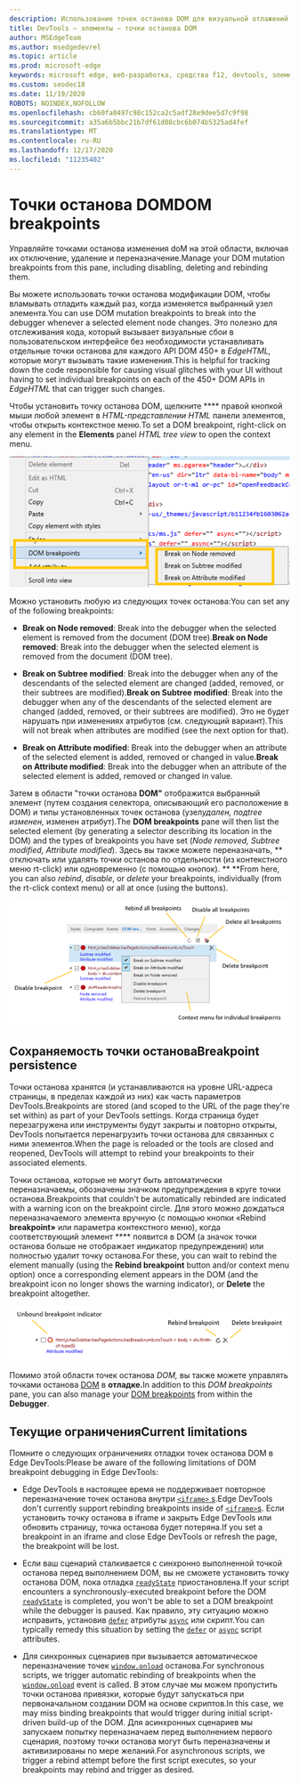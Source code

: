 ```yaml
---
description: Использование точек останова DOM для визуальной отлажений макета на странице
title: DevTools — элементы — точки останова DOM
author: MSEdgeTeam
ms.author: msedgedevrel
ms.topic: article
ms.prod: microsoft-edge
keywords: microsoft edge, веб-разработка, средства f12, devtools, элементы, точки останова dom, dom
ms.custom: seodec18
ms.date: 11/19/2020
ROBOTS: NOINDEX,NOFOLLOW
ms.openlocfilehash: cb60fa0497c98c152ca2c5adf28e9dee5d7c9f98
ms.sourcegitcommit: a35a6b5bbc21b7df61d08cbc6b074b5325ad4fef
ms.translationtype: MT
ms.contentlocale: ru-RU
ms.lasthandoff: 12/17/2020
ms.locfileid: "11235402"
---
```

# <span data-ttu-id="b2fdb-104">Точки останова DOM</span><span class="sxs-lookup"><span data-stu-id="b2fdb-104">DOM breakpoints</span></span>

<span data-ttu-id="b2fdb-105">Управляйте точками останова изменения doM на этой области, включая их отключение, удаление и переназначение.</span><span class="sxs-lookup"><span data-stu-id="b2fdb-105">Manage your DOM mutation breakpoints from this pane, including disabling, deleting and rebinding them.</span></span>

<span data-ttu-id="b2fdb-106">Вы можете использовать точки останова модификации DOM, чтобы вламывать отладить каждый раз, когда изменяется выбранный узел элемента.</span><span class="sxs-lookup"><span data-stu-id="b2fdb-106">You can use DOM mutation breakpoints to break into the debugger whenever a selected element node changes.</span></span> <span data-ttu-id="b2fdb-107">Это полезно для отслеживания кода, который вызывает визуальные сбои в пользовательском интерфейсе без необходимости устанавливать отдельные точки останова для каждого API DOM 450+ в *EdgeHTML,* которые могут вызывать такие изменения.</span><span class="sxs-lookup"><span data-stu-id="b2fdb-107">This is helpful for tracking down the code responsible for causing visual glitches with your UI without having to set individual breakpoints on each of the 450+ DOM APIs in *EdgeHTML* that can trigger such changes.</span></span> 

<span data-ttu-id="b2fdb-108">Чтобы установить точку останова DOM, щелкните \*\*\*\* правой кнопкой мыши любой элемент в *HTML-представлении HTML* панели элементов, чтобы открыть контекстное меню.</span><span class="sxs-lookup"><span data-stu-id="b2fdb-108">To set a DOM breakpoint, right-click on any element in the **Elements** panel *HTML tree view* to open the context menu.</span></span>

![Контекстное меню "Точки останова DOM"](../media/elements_dom_breakpoints_contextmenu.png)

<span data-ttu-id="b2fdb-110">Можно установить любую из следующих точек останова:</span><span class="sxs-lookup"><span data-stu-id="b2fdb-110">You can set any of the following breakpoints:</span></span>

 - <span data-ttu-id="b2fdb-111">**Break on Node removed**: Break into the debugger when the selected element is removed from the document (DOM tree).</span><span class="sxs-lookup"><span data-stu-id="b2fdb-111">**Break on Node removed**: Break into the debugger when the selected element is removed from the document (DOM tree).</span></span>

 - <span data-ttu-id="b2fdb-112">**Break on Subtree modified**: Break into the debugger when any of the descendants of the selected element are changed (added, removed, or their subtrees are modified).</span><span class="sxs-lookup"><span data-stu-id="b2fdb-112">**Break on Subtree modified**: Break into the debugger when any of the descendants of the selected element are changed (added, removed, or their subtrees are modified).</span></span> <span data-ttu-id="b2fdb-113">Это не будет нарушать при изменениях атрибутов (см. следующий вариант).</span><span class="sxs-lookup"><span data-stu-id="b2fdb-113">This will not break when attributes are modified (see the next option for that).</span></span>

 - <span data-ttu-id="b2fdb-114">**Break on Attribute modified**: Break into the debugger when an attribute of the selected element is added, removed or changed in value.</span><span class="sxs-lookup"><span data-stu-id="b2fdb-114">**Break on Attribute modified**: Break into the debugger when an attribute of the selected element is added, removed or changed in value.</span></span>

<span data-ttu-id="b2fdb-115">Затем в области "точки останова **DOM"** отображится выбранный элемент (путем создания селектора, описывающий его расположение в DOM) и типы установленных точек останова (узел*удален, подtree изменен,* изменен атрибут).</span><span class="sxs-lookup"><span data-stu-id="b2fdb-115">The **DOM breakpoints** pane will then list the selected element (by generating a selector describing its location in the DOM) and the types of breakpoints you have set (*Node removed, Subtree modified, Attribute modified*).</span></span> <span data-ttu-id="b2fdb-116">Здесь вы также можете переназначать, \*\* отключать или удалять точки останова по отдельности (из контекстного меню rt-click) или одновременно (с помощью кнопок). \*\* \*\*</span><span class="sxs-lookup"><span data-stu-id="b2fdb-116">From here, you can also *rebind*, *disable*, or *delete* your breakpoints, individually (from the rt-click context menu) or all at once (using the buttons).</span></span>

![DoM breakpoints pane](../media/elements_dom_breakpoints.png)

## <span data-ttu-id="b2fdb-118">Сохраняемость точки останова</span><span class="sxs-lookup"><span data-stu-id="b2fdb-118">Breakpoint persistence</span></span>

<span data-ttu-id="b2fdb-119">Точки останова хранятся (и устанавливаются на уровне URL-адреса страницы, в пределах каждой из них) как часть параметров DevTools.</span><span class="sxs-lookup"><span data-stu-id="b2fdb-119">Breakpoints are stored (and scoped to the URL of the page they're set within) as part of your DevTools settings.</span></span> <span data-ttu-id="b2fdb-120">Когда страница будет перезагружена или инструменты будут закрыты и повторно открыты, DevTools попытается перенагрузить точки останова для связанных с ними элементов.</span><span class="sxs-lookup"><span data-stu-id="b2fdb-120">When the page is reloaded or the tools are closed and reopened, DevTools will attempt to rebind your breakpoints to their associated elements.</span></span>

<span data-ttu-id="b2fdb-121">Точки останова, которые не могут быть автоматически переназначаемы, обозначены значком предупреждения в круге точки останова.</span><span class="sxs-lookup"><span data-stu-id="b2fdb-121">Breakpoints that couldn't be automatically rebinded are indicated with a warning icon on the breakpoint circle.</span></span> <span data-ttu-id="b2fdb-122">Для этого можно дождаться переназначаемого элемента вручную (с помощью кнопки «Rebind **breakpoint»** или параметра контекстного меню), когда соответствующий элемент \*\*\*\* появится в DOM (а значок точки останова больше не отображает индикатор предупреждения) или полностью удалит точку останова.</span><span class="sxs-lookup"><span data-stu-id="b2fdb-122">For these, you can wait to rebind the element manually (using the **Rebind breakpoint** button and/or context menu option) once a corresponding element appears in the DOM (and the breakpoint icon no longer shows the warning indicator), or **Delete** the breakpoint altogether.</span></span>

![Индикатор точки останова без точки останова](../media/elements_dom_breakpoint_unbound.png)

<span data-ttu-id="b2fdb-124">Помимо этой области точек останова *DOM,* вы также можете управлять точками останова [DOM](../debugger.md#dom-breakpoints) в **отладке.**</span><span class="sxs-lookup"><span data-stu-id="b2fdb-124">In addition to this *DOM breakpoints* pane, you can also manage your [DOM breakpoints](../debugger.md#dom-breakpoints) from within the **Debugger**.</span></span>

## <span data-ttu-id="b2fdb-125">Текущие ограничения</span><span class="sxs-lookup"><span data-stu-id="b2fdb-125">Current limitations</span></span>

<span data-ttu-id="b2fdb-126">Помните о следующих ограничениях отладки точек останова DOM в Edge DevTools:</span><span class="sxs-lookup"><span data-stu-id="b2fdb-126">Please be aware of the following limitations of DOM breakpoint debugging in Edge DevTools:</span></span>

- <span data-ttu-id="b2fdb-127">Edge DevTools в настоящее время не поддерживает повторное переназначение точек останова внутри [ `<iframe>` s](https://developer.mozilla.org/docs/Web/HTML/Element/iframe).</span><span class="sxs-lookup"><span data-stu-id="b2fdb-127">Edge DevTools don't currently support rebinding breakpoints inside of [`<iframe>`s](https://developer.mozilla.org/docs/Web/HTML/Element/iframe).</span></span> <span data-ttu-id="b2fdb-128">Если установить точку останова в iframe и закрыть Edge DevTools или обновить страницу, точка останова будет потеряна.</span><span class="sxs-lookup"><span data-stu-id="b2fdb-128">If you set a breakpoint in an iframe and close Edge DevTools or refresh the page, the breakpoint will be lost.</span></span>

- <span data-ttu-id="b2fdb-129">Если ваш сценарий сталкивается с синхронно выполненной точкой останова перед выполнением DOM, вы не сможете установить точку останова DOM, пока отладка [`readyState`](https://developer.mozilla.org/docs/Web/API/Document/readyState) приостановлена.</span><span class="sxs-lookup"><span data-stu-id="b2fdb-129">If your script encounters a synchronously-executed breakpoint before the DOM [`readyState`](https://developer.mozilla.org/docs/Web/API/Document/readyState) is completed, you won't be able to set a DOM breakpoint while the debugger is paused.</span></span> <span data-ttu-id="b2fdb-130">Как правило, эту ситуацию можно исправить, установив [`defer`](https://developer.mozilla.org/docs/Web/HTML/Element/script#Attributes) атрибуты [`async`](https://developer.mozilla.org/docs/Web/HTML/Element/script#Attributes) или скрипт.</span><span class="sxs-lookup"><span data-stu-id="b2fdb-130">You can typically remedy this situation by setting the [`defer`](https://developer.mozilla.org/docs/Web/HTML/Element/script#Attributes) or [`async`](https://developer.mozilla.org/docs/Web/HTML/Element/script#Attributes) script attributes.</span></span>

- <span data-ttu-id="b2fdb-131">Для синхронных сценариев при вызывается автоматическое переназначение точек [`window.onload`](https://developer.mozilla.org/docs/Web/API/GlobalEventHandlers/onload) останова.</span><span class="sxs-lookup"><span data-stu-id="b2fdb-131">For synchronous scripts, we trigger automatic rebinding of breakpoints when the [`window.onload`](https://developer.mozilla.org/docs/Web/API/GlobalEventHandlers/onload) event is called.</span></span> <span data-ttu-id="b2fdb-132">В этом случае мы можем пропустить точки останова привязки, которые будут запускаться при первоначальном создании DOM на основе скриптов.</span><span class="sxs-lookup"><span data-stu-id="b2fdb-132">In this case, we may miss binding breakpoints that would trigger during initial script-driven build-up of the DOM.</span></span> <span data-ttu-id="b2fdb-133">Для асинхронных сценариев мы запускаем попытку переназначаем перед выполнением первого сценария, поэтому точки останова могут быть переназначены и активизированы по мере желаний.</span><span class="sxs-lookup"><span data-stu-id="b2fdb-133">For asynchronous scripts, we trigger a rebind attempt before the first script executes, so your breakpoints may rebind and trigger as desired.</span></span>
